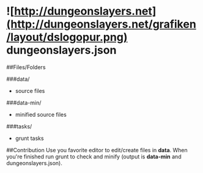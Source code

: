 ![http://dungeonslayers.net](http://dungeonslayers.net/grafiken/layout/dslogopur.png)
dungeonslayers.json
=============

##Files/Folders

###data/
+ source files

###data-min/
+ minified source files

###tasks/
+ grunt tasks

##Contribution
Use you favorite editor to edit/create files in **data**. When you're finished run grunt to check and minify (output is **data-min** and dungeonslayers.json).



